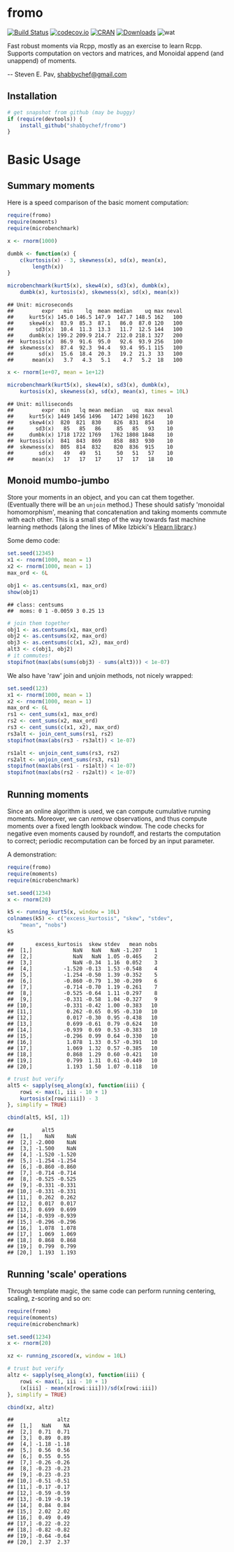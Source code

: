 

# fromo

[![Build Status](https://travis-ci.org/shabbychef/fromo.png)](https://travis-ci.org/shabbychef/fromo)
[![codecov.io](http://codecov.io/github/shabbychef/fromo/coverage.svg?branch=master)](http://codecov.io/github/shabbychef/fromo?branch=master)
[![CRAN](http://www.r-pkg.org/badges/version/fromo)](http://cran.rstudio.com/package=fromo) 
[![Downloads](http://cranlogs.r-pkg.org/badges/fromo?color=brightgreen)](http://www.r-pkg.org/pkg/fromo)
![wat](https://img.shields.io/badge/the%20dog-ate%20my%20homework-blue.svg)

Fast robust moments via Rcpp, mostly as an exercise to learn Rcpp. 
Supports computation on vectors and matrices, and Monoidal append (and unappend) of moments.

-- Steven E. Pav, shabbychef@gmail.com

## Installation


```r
# get snapshot from github (may be buggy)
if (require(devtools)) {
    install_github("shabbychef/fromo")
}
```

# Basic Usage

## Summary moments

Here is a speed comparison of the basic moment computation:

```r
require(fromo)
require(moments)
require(microbenchmark)

x <- rnorm(1000)

dumbk <- function(x) {
    c(kurtosis(x) - 3, skewness(x), sd(x), mean(x), 
        length(x))
}

microbenchmark(kurt5(x), skew4(x), sd3(x), dumbk(x), 
    dumbk(x), kurtosis(x), skewness(x), sd(x), mean(x))
```

```
## Unit: microseconds
##         expr   min    lq  mean median    uq max neval
##     kurt5(x) 145.0 146.5 147.9  147.7 148.5 162   100
##     skew4(x)  83.9  85.3  87.1   86.0  87.0 120   100
##       sd3(x)  10.4  11.3  13.3   11.7  12.5 144   100
##     dumbk(x) 199.2 209.9 214.7  212.0 218.1 327   200
##  kurtosis(x)  86.9  91.6  95.0   92.6  93.9 256   100
##  skewness(x)  87.4  92.3  94.4   93.4  95.1 115   100
##        sd(x)  15.6  18.4  20.3   19.2  21.3  33   100
##      mean(x)   3.7   4.3   5.1    4.7   5.2  18   100
```

```r
x <- rnorm(1e+07, mean = 1e+12)

microbenchmark(kurt5(x), skew4(x), sd3(x), dumbk(x), 
    kurtosis(x), skewness(x), sd(x), mean(x), times = 10L)
```

```
## Unit: milliseconds
##         expr  min   lq mean median   uq  max neval
##     kurt5(x) 1449 1456 1496   1472 1498 1623    10
##     skew4(x)  820  821  830    826  831  854    10
##       sd3(x)   85   85   86     85   85   93    10
##     dumbk(x) 1718 1722 1769   1762 1808 1848    10
##  kurtosis(x)  841  843  869    858  883  930    10
##  skewness(x)  805  814  832    820  836  915    10
##        sd(x)   49   49   51     50   51   57    10
##      mean(x)   17   17   17     17   17   18    10
```

## Monoid mumbo-jumbo

Store your moments in an object, and you can cat them together. (Eventually there will be
an `unjoin` method.) These should satisfy 'monoidal homomorphism', meaning that concatenation
and taking moments commute with each other. This is a small step of the way towards fast
machine learning methods 
(along the lines of Mike Izbicki's [Hlearn library](https://github.com/mikeizbicki/HLearn).)

Some demo code:


```r
set.seed(12345)
x1 <- rnorm(1000, mean = 1)
x2 <- rnorm(1000, mean = 1)
max_ord <- 6L

obj1 <- as.centsums(x1, max_ord)
show(obj1)
```

```
## class: centsums 
##  moms: 0 1 -0.0059 3 0.25 13
```

```r
# join them together
obj1 <- as.centsums(x1, max_ord)
obj2 <- as.centsums(x2, max_ord)
obj3 <- as.centsums(c(x1, x2), max_ord)
alt3 <- c(obj1, obj2)
# it commutes!
stopifnot(max(abs(sums(obj3) - sums(alt3))) < 1e-07)
```

We also have 'raw' join and unjoin methods, not nicely wrapped:

```r
set.seed(123)
x1 <- rnorm(1000, mean = 1)
x2 <- rnorm(1000, mean = 1)
max_ord <- 6L
rs1 <- cent_sums(x1, max_ord)
rs2 <- cent_sums(x2, max_ord)
rs3 <- cent_sums(c(x1, x2), max_ord)
rs3alt <- join_cent_sums(rs1, rs2)
stopifnot(max(abs(rs3 - rs3alt)) < 1e-07)

rs1alt <- unjoin_cent_sums(rs3, rs2)
rs2alt <- unjoin_cent_sums(rs3, rs1)
stopifnot(max(abs(rs1 - rs1alt)) < 1e-07)
stopifnot(max(abs(rs2 - rs2alt)) < 1e-07)
```

## Running moments

Since an online algorithm is used, we can compute cumulative running moments. Moreover, we can 
_remove_ observations, and thus compute moments over a fixed length lookback window. The code
checks for negative even moments caused by roundoff, and restarts the computation to correct;
periodic recomputation can be forced by an input parameter.

A demonstration:


```r
require(fromo)
require(moments)
require(microbenchmark)

set.seed(1234)
x <- rnorm(20)

k5 <- running_kurt5(x, window = 10L)
colnames(k5) <- c("excess_kurtosis", "skew", "stdev", 
    "mean", "nobs")
k5
```

```
##       excess_kurtosis  skew stdev   mean nobs
##  [1,]             NaN   NaN   NaN -1.207    1
##  [2,]             NaN   NaN  1.05 -0.465    2
##  [3,]             NaN -0.34  1.16  0.052    3
##  [4,]          -1.520 -0.13  1.53 -0.548    4
##  [5,]          -1.254 -0.50  1.39 -0.352    5
##  [6,]          -0.860 -0.79  1.30 -0.209    6
##  [7,]          -0.714 -0.70  1.19 -0.261    7
##  [8,]          -0.525 -0.64  1.11 -0.297    8
##  [9,]          -0.331 -0.58  1.04 -0.327    9
## [10,]          -0.331 -0.42  1.00 -0.383   10
## [11,]           0.262 -0.65  0.95 -0.310   10
## [12,]           0.017 -0.30  0.95 -0.438   10
## [13,]           0.699 -0.61  0.79 -0.624   10
## [14,]          -0.939  0.69  0.53 -0.383   10
## [15,]          -0.296  0.99  0.64 -0.330   10
## [16,]           1.078  1.33  0.57 -0.391   10
## [17,]           1.069  1.32  0.57 -0.385   10
## [18,]           0.868  1.29  0.60 -0.421   10
## [19,]           0.799  1.31  0.61 -0.449   10
## [20,]           1.193  1.50  1.07 -0.118   10
```

```r
# trust but verify
alt5 <- sapply(seq_along(x), function(iii) {
    rowi <- max(1, iii - 10 + 1)
    kurtosis(x[rowi:iii]) - 3
}, simplify = TRUE)

cbind(alt5, k5[, 1])
```

```
##         alt5       
##  [1,]    NaN    NaN
##  [2,] -2.000    NaN
##  [3,] -1.500    NaN
##  [4,] -1.520 -1.520
##  [5,] -1.254 -1.254
##  [6,] -0.860 -0.860
##  [7,] -0.714 -0.714
##  [8,] -0.525 -0.525
##  [9,] -0.331 -0.331
## [10,] -0.331 -0.331
## [11,]  0.262  0.262
## [12,]  0.017  0.017
## [13,]  0.699  0.699
## [14,] -0.939 -0.939
## [15,] -0.296 -0.296
## [16,]  1.078  1.078
## [17,]  1.069  1.069
## [18,]  0.868  0.868
## [19,]  0.799  0.799
## [20,]  1.193  1.193
```

## Running 'scale' operations

Through template magic, the same code can perform running centering, scaling, z-scoring and so on:


```r
require(fromo)
require(moments)
require(microbenchmark)

set.seed(1234)
x <- rnorm(20)

xz <- running_zscored(x, window = 10L)

# trust but verify
altz <- sapply(seq_along(x), function(iii) {
    rowi <- max(1, iii - 10 + 1)
    (x[iii] - mean(x[rowi:iii]))/sd(x[rowi:iii])
}, simplify = TRUE)

cbind(xz, altz)
```

```
##              altz
##  [1,]   NaN    NA
##  [2,]  0.71  0.71
##  [3,]  0.89  0.89
##  [4,] -1.18 -1.18
##  [5,]  0.56  0.56
##  [6,]  0.55  0.55
##  [7,] -0.26 -0.26
##  [8,] -0.23 -0.23
##  [9,] -0.23 -0.23
## [10,] -0.51 -0.51
## [11,] -0.17 -0.17
## [12,] -0.59 -0.59
## [13,] -0.19 -0.19
## [14,]  0.84  0.84
## [15,]  2.02  2.02
## [16,]  0.49  0.49
## [17,] -0.22 -0.22
## [18,] -0.82 -0.82
## [19,] -0.64 -0.64
## [20,]  2.37  2.37
```
